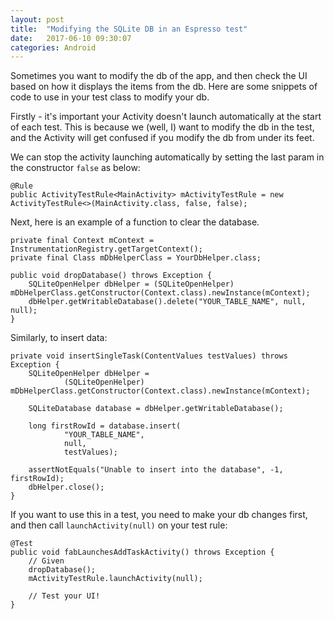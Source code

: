 ```yaml
---
layout: post
title:  "Modifying the SQLite DB in an Espresso test"
date:   2017-06-10 09:30:07
categories: Android
---
```


Sometimes you want to modify the db of the app, and then check the UI based on how it displays the items from the db.
Here are some snippets of code to use in your test class to modify your db.

Firstly - it's important your Activity doesn't launch automatically at the start of each test. This is because we (well, I) want to modify the db in the test, and the Activity will get confused if you modify the db from under its feet.

We can stop the activity launching automatically by setting the last param in the constructor `false` as below:

```
@Rule
public ActivityTestRule<MainActivity> mActivityTestRule = new ActivityTestRule<>(MainActivity.class, false, false);
```

Next, here is an example of a function to clear the database.

```
private final Context mContext = InstrumentationRegistry.getTargetContext();
private final Class mDbHelperClass = YourDbHelper.class;
    
public void dropDatabase() throws Exception {
    SQLiteOpenHelper dbHelper = (SQLiteOpenHelper) mDbHelperClass.getConstructor(Context.class).newInstance(mContext);
    dbHelper.getWritableDatabase().delete("YOUR_TABLE_NAME", null, null);
}
```

Similarly, to insert data:

```
private void insertSingleTask(ContentValues testValues) throws Exception {
    SQLiteOpenHelper dbHelper =
            (SQLiteOpenHelper) mDbHelperClass.getConstructor(Context.class).newInstance(mContext);

    SQLiteDatabase database = dbHelper.getWritableDatabase();

    long firstRowId = database.insert(
            "YOUR_TABLE_NAME",
            null,
            testValues);

    assertNotEquals("Unable to insert into the database", -1, firstRowId);
    dbHelper.close();
}
```

If you want to use this in a test, you need to make your db changes first, and then call `launchActivity(null)` on your test rule:

```
@Test
public void fabLaunchesAddTaskActivity() throws Exception {
    // Given
    dropDatabase();
    mActivityTestRule.launchActivity(null);

    // Test your UI!
}
```
